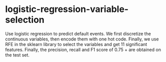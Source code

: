 # logistic-regression-variable-selection
Use logistic regression to predict default events. We first discretize the continuous variables, then encode them with one hot code. Finally, we use RFE in the sklearn library to select the variables and get 11 significant features. Finally, the precision, recall and F1 score of 0.75 + are obtained on the test set.
